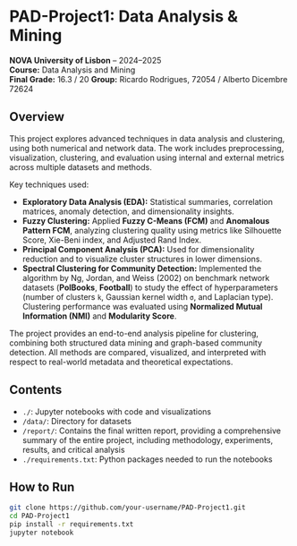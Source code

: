 # PAD-Project1: Data Analysis & Mining  
**NOVA University of Lisbon** – 2024–2025  
**Course:** Data Analysis and Mining  
**Final Grade:** 16.3 / 20 
**Group:** Ricardo Rodrigues, 72054 / Alberto Dicembre 72624

## Overview

This project explores advanced techniques in data analysis and clustering, using both numerical and network data. The work includes preprocessing, visualization, clustering, and evaluation using internal and external metrics across multiple datasets and methods.

Key techniques used:

- **Exploratory Data Analysis (EDA):** Statistical summaries, correlation matrices, anomaly detection, and dimensionality insights.
- **Fuzzy Clustering:** Applied **Fuzzy C-Means (FCM)** and **Anomalous Pattern FCM**, analyzing clustering quality using metrics like Silhouette Score, Xie-Beni index, and Adjusted Rand Index.
- **Principal Component Analysis (PCA):** Used for dimensionality reduction and to visualize cluster structures in lower dimensions.
- **Spectral Clustering for Community Detection:** Implemented the algorithm by Ng, Jordan, and Weiss (2002) on benchmark network datasets (**PolBooks**, **Football**) to study the effect of hyperparameters (number of clusters `k`, Gaussian kernel width `σ`, and Laplacian type). Clustering performance was evaluated using **Normalized Mutual Information (NMI)** and **Modularity Score**.

The project provides an end-to-end analysis pipeline for clustering, combining both structured data mining and graph-based community detection. All methods are compared, visualized, and interpreted with respect to real-world metadata and theoretical expectations.

## Contents

- `./`: Jupyter notebooks with code and visualizations  
- `/data/`: Directory for datasets
- `/report/`: Contains the final written report, providing a comprehensive summary of the entire project, including methodology, experiments, results, and critical analysis
- `./requirements.txt`: Python packages needed to run the notebooks

## How to Run

```bash
git clone https://github.com/your-username/PAD-Project1.git
cd PAD-Project1
pip install -r requirements.txt
jupyter notebook
